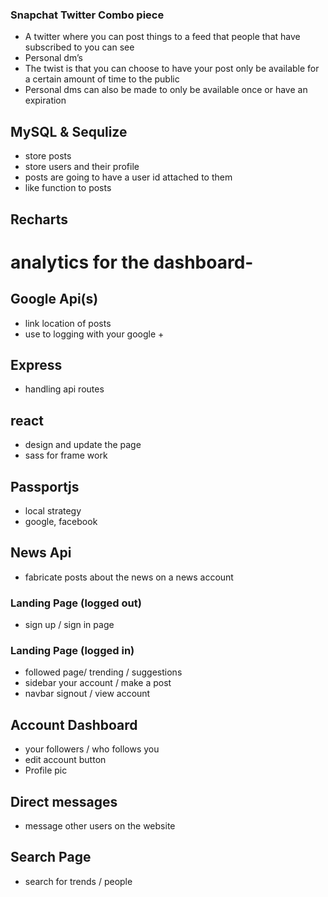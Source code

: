 ### Snapchat Twitter Combo piece
* A twitter where you can post things to a feed that people that have subscribed to you can see
* Personal dm’s
* The twist is that you can choose to have your post only be available for a certain amount of time to the public
* Personal dms can also be made to only be available once or have an expiration
 
 
## MySQL & Sequlize
* store posts
* store users and their profile
* posts are going to have a user id attached to them 
* like function to posts 
 
## Recharts
# analytics for the dashboard-
 
## Google Api(s)
* link location of posts
* use to logging with your google +
 
## Express
* handling api routes
 
## react
* design and update the page
* sass for frame work
 
## Passportjs
* local strategy 
* google, facebook
 
## News Api
* fabricate posts about the news on a news account
 
### Landing Page (logged out)
* sign up / sign in page
 
### Landing Page (logged in)
* followed page/ trending / suggestions
* sidebar your account / make a post
* navbar signout / view account 
 
## Account Dashboard
* your followers / who follows you
* edit account button
* Profile pic 
 
## Direct messages
* message other users on the website
 
## Search Page
* search for trends / people 

